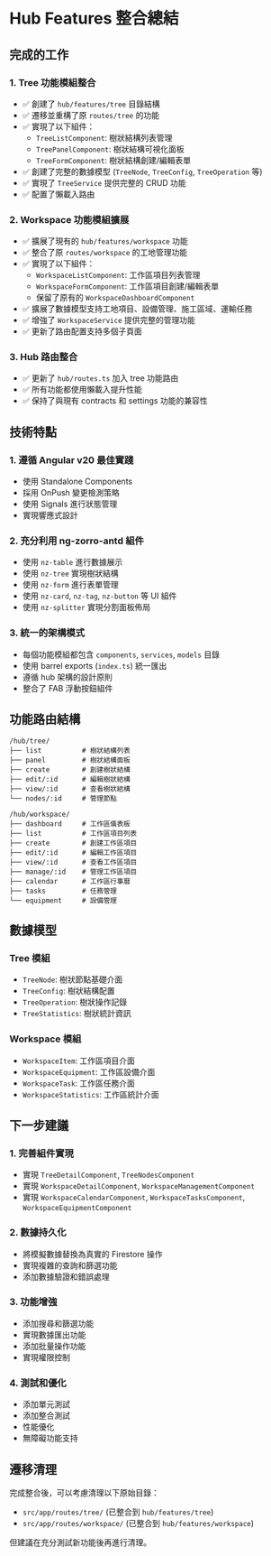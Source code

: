 # Hub Features 整合總結

## 完成的工作

### 1. Tree 功能模組整合
- ✅ 創建了 `hub/features/tree` 目錄結構
- ✅ 遷移並重構了原 `routes/tree` 的功能
- ✅ 實現了以下組件：
  - `TreeListComponent`: 樹狀結構列表管理
  - `TreePanelComponent`: 樹狀結構可視化面板
  - `TreeFormComponent`: 樹狀結構創建/編輯表單
- ✅ 創建了完整的數據模型 (`TreeNode`, `TreeConfig`, `TreeOperation` 等)
- ✅ 實現了 `TreeService` 提供完整的 CRUD 功能
- ✅ 配置了懶載入路由

### 2. Workspace 功能模組擴展
- ✅ 擴展了現有的 `hub/features/workspace` 功能
- ✅ 整合了原 `routes/workspace` 的工地管理功能
- ✅ 實現了以下組件：
  - `WorkspaceListComponent`: 工作區項目列表管理
  - `WorkspaceFormComponent`: 工作區項目創建/編輯表單
  - 保留了原有的 `WorkspaceDashboardComponent`
- ✅ 擴展了數據模型支持工地項目、設備管理、施工區域、運輸任務
- ✅ 增強了 `WorkspaceService` 提供完整的管理功能
- ✅ 更新了路由配置支持多個子頁面

### 3. Hub 路由整合
- ✅ 更新了 `hub/routes.ts` 加入 tree 功能路由
- ✅ 所有功能都使用懶載入提升性能
- ✅ 保持了與現有 contracts 和 settings 功能的兼容性

## 技術特點

### 1. 遵循 Angular v20 最佳實踐
- 使用 Standalone Components
- 採用 OnPush 變更檢測策略
- 使用 Signals 進行狀態管理
- 實現響應式設計

### 2. 充分利用 ng-zorro-antd 組件
- 使用 `nz-table` 進行數據展示
- 使用 `nz-tree` 實現樹狀結構
- 使用 `nz-form` 進行表單管理
- 使用 `nz-card`, `nz-tag`, `nz-button` 等 UI 組件
- 使用 `nz-splitter` 實現分割面板佈局

### 3. 統一的架構模式
- 每個功能模組都包含 `components`, `services`, `models` 目錄
- 使用 barrel exports (`index.ts`) 統一匯出
- 遵循 hub 架構的設計原則
- 整合了 FAB 浮動按鈕組件

## 功能路由結構

```
/hub/tree/
├── list          # 樹狀結構列表
├── panel         # 樹狀結構面板
├── create        # 創建樹狀結構
├── edit/:id      # 編輯樹狀結構
├── view/:id      # 查看樹狀結構
└── nodes/:id     # 管理節點

/hub/workspace/
├── dashboard     # 工作區儀表板
├── list          # 工作區項目列表
├── create        # 創建工作區項目
├── edit/:id      # 編輯工作區項目
├── view/:id      # 查看工作區項目
├── manage/:id    # 管理工作區項目
├── calendar      # 工作區行事曆
├── tasks         # 任務管理
└── equipment     # 設備管理
```

## 數據模型

### Tree 模組
- `TreeNode`: 樹狀節點基礎介面
- `TreeConfig`: 樹狀結構配置
- `TreeOperation`: 樹狀操作記錄
- `TreeStatistics`: 樹狀統計資訊

### Workspace 模組
- `WorkspaceItem`: 工作區項目介面
- `WorkspaceEquipment`: 工作區設備介面
- `WorkspaceTask`: 工作區任務介面
- `WorkspaceStatistics`: 工作區統計介面

## 下一步建議

### 1. 完善組件實現
- 實現 `TreeDetailComponent`, `TreeNodesComponent`
- 實現 `WorkspaceDetailComponent`, `WorkspaceManagementComponent`
- 實現 `WorkspaceCalendarComponent`, `WorkspaceTasksComponent`, `WorkspaceEquipmentComponent`

### 2. 數據持久化
- 將模擬數據替換為真實的 Firestore 操作
- 實現複雜的查詢和篩選功能
- 添加數據驗證和錯誤處理

### 3. 功能增強
- 添加搜尋和篩選功能
- 實現數據匯出功能
- 添加批量操作功能
- 實現權限控制

### 4. 測試和優化
- 添加單元測試
- 添加整合測試
- 性能優化
- 無障礙功能支持

## 遷移清理

完成整合後，可以考慮清理以下原始目錄：
- `src/app/routes/tree/` (已整合到 `hub/features/tree`)
- `src/app/routes/workspace/` (已整合到 `hub/features/workspace`)

但建議在充分測試新功能後再進行清理。